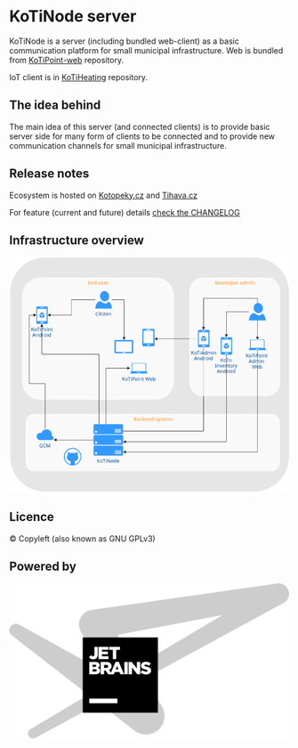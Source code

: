 
# KoTiNode server

KoTiNode is a server (including bundled web-client) as a basic communication platform for small municipal infrastructure. 
Web is bundled from [KoTiPoint-web](https://github.com/kotomisak/kotipoint-web) repository.

IoT client is in [KoTiHeating](https://github.com/kotomisak/kotiheating-arduino) repository.

## The idea behind
The main idea of this server (and connected clients) is to provide basic server side 
for many form of clients to be connected and to provide new communication channels for small municipal infrastructure.


## Release notes
Ecosystem is hosted on [Kotopeky.cz](https://kotopeky.cz) and [Tihava.cz](https://tihava.cz)<br/>

For feature (current and future) details [check the CHANGELOG](./CHANGELOG.md)

## Infrastructure overview

<a href="http://kotopeky.cz/project">
<img border="0" alt="project" src="./public/images/KoTiDiagram.png">
</a>


## Licence
 © Copyleft (also known as GNU GPLv3)

## Powered by
<a href="http://kotopeky.cz/project">
<img border="0" alt="project" src="./extra/jetbrains/jetbrains-variant-4-grayscale.svg">
</a>
